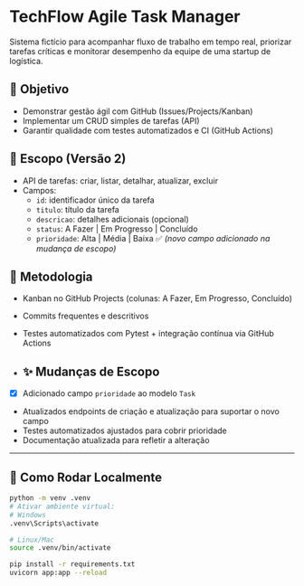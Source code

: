 # TechFlow Agile Task Manager

Sistema fictício para acompanhar fluxo de trabalho em tempo real, priorizar tarefas críticas e monitorar desempenho da equipe de uma startup de logística.

## 🎯 Objetivo
- Demonstrar gestão ágil com GitHub (Issues/Projects/Kanban)  
- Implementar um CRUD simples de tarefas (API)  
- Garantir qualidade com testes automatizados e CI (GitHub Actions)

## 📌 Escopo (Versão 2)
- API de tarefas: criar, listar, detalhar, atualizar, excluir  
- Campos:
  - `id`: identificador único da tarefa
  - `titulo`: título da tarefa
  - `descricao`: detalhes adicionais (opcional)
  - `status`: A Fazer | Em Progresso | Concluído
  - `prioridade`: Alta | Média | Baixa ✅ *(novo campo adicionado na mudança de escopo)*

## 🧭 Metodologia
- Kanban no GitHub Projects (colunas: A Fazer, Em Progresso, Concluído)  
- Commits frequentes e descritivos  
- Testes automatizados com Pytest + integração contínua via GitHub Actions

- ## ✨ Mudanças de Escopo
- [x] Adicionado campo `prioridade` ao modelo `Task`  
- Atualizados endpoints de criação e atualização para suportar o novo campo  
- Testes automatizados ajustados para cobrir prioridade  
- Documentação atualizada para refletir a alteração


----

## 🚀 Como Rodar Localmente

```bash
python -m venv .venv
# Ativar ambiente virtual:
# Windows
.venv\Scripts\activate

# Linux/Mac
source .venv/bin/activate

pip install -r requirements.txt
uvicorn app:app --reload
